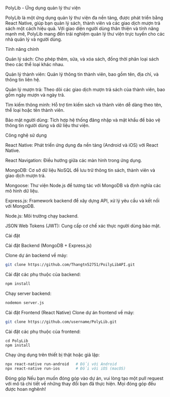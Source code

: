 PolyLib - Ứng dụng quản lý thư viện

PolyLib là một ứng dụng quản lý thư viện đa nền tảng, được phát triển bằng React Native, giúp bạn quản lý sách, thành viên và các giao dịch mượn trả sách một cách hiệu quả. Với giao diện người dùng thân thiện và tính năng mạnh mẽ, PolyLib mang đến trải nghiệm quản lý thư viện trực tuyến cho các nhà quản lý và người dùng.

Tính năng chính

Quản lý sách: Cho phép thêm, sửa, và xóa sách, đồng thời phân loại sách theo các thể loại khác nhau.

Quản lý thành viên: Quản lý thông tin thành viên, bao gồm tên, địa chỉ, và thông tin liên hệ.

Quản lý mượn trả: Theo dõi các giao dịch mượn trả sách của thành viên, bao gồm ngày mượn và ngày trả.

Tìm kiếm thông minh: Hỗ trợ tìm kiếm sách và thành viên dễ dàng theo tên, thể loại hoặc tên thành viên.

Bảo mật người dùng: Tích hợp hệ thống đăng nhập và mật khẩu để bảo vệ thông tin người dùng và dữ liệu thư viện.

Công nghệ sử dụng

React Native: Phát triển ứng dụng đa nền tảng (Android và iOS) với React Native.

React Navigation: Điều hướng giữa các màn hình trong ứng dụng.

MongoDB: Cơ sở dữ liệu NoSQL để lưu trữ thông tin sách, thành viên và giao dịch mượn trả.

Mongoose: Thư viện Node.js để tương tác với MongoDB và định nghĩa các mô hình dữ liệu.

Express.js: Framework backend để xây dựng API, xử lý yêu cầu và kết nối với MongoDB.

Node.js: Môi trường chạy backend.

JSON Web Tokens (JWT): Cung cấp cơ chế xác thực người dùng bảo mật.

Cài đặt

Cài đặt Backend (MongoDB + Express.js)

Clone dự án backend về máy:
```bash
git clone https://github.com/Thangtn52751/PoilyLibAPI.git
```
Cài đặt các phụ thuộc của backend:
```bash
npm install
```
Chạy server backend:
```bash
nodemon server.js
```
Cài đặt Frontend (React Native)
Clone dự án frontend về máy:
```bash
git clone https://github.com/username/PolyLib.git
```
Cài đặt các phụ thuộc của frontend:
```bashg
cd PolyLib
npm install
```
Chạy ứng dụng trên thiết bị thật hoặc giả lập:
```bash
npx react-native run-android   # Đối với Android
npx react-native run-ios       # Đối với iOS (macOS)
```
Đóng góp
Nếu bạn muốn đóng góp vào dự án, vui lòng tạo một pull request với mô tả chi tiết về những thay đổi bạn đã thực hiện. Mọi đóng góp đều được hoan nghênh!

